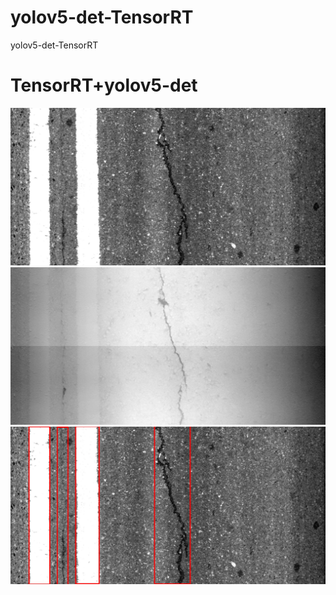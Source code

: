 # yolov5-det-TensorRT
yolov5-det-TensorRT
<h1>TensorRT+yolov5-det</h1>
<div stype="display: flex; ">
<img src="https://github.com/cockmake/yolov5-det-TensorRT/blob/9077ad8433ba4589d601458dcb208dd239df6321/Orange2D_L783.jpg" alt="img_2D" style="flex: 1">
<img src="https://github.com/cockmake/yolov5-det-TensorRT/blob/9077ad8433ba4589d601458dcb208dd239df6321/Orange3D_L783.jpg" alt="img_3D" style="flex: 1">
</div>
<img src="https://github.com/cockmake/yolov5-det-TensorRT/blob/9077ad8433ba4589d601458dcb208dd239df6321/ret.jpg" alt="fuse_2D_3D">
